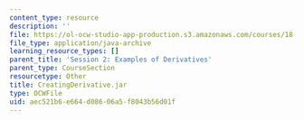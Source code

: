 ```yaml
---
content_type: resource
description: ''
file: https://ol-ocw-studio-app-production.s3.amazonaws.com/courses/18-01sc-single-variable-calculus-fall-2010/aec521b6e664d08606a5f8043b56d01f_CreatingDerivative.jar
file_type: application/java-archive
learning_resource_types: []
parent_title: 'Session 2: Examples of Derivatives'
parent_type: CourseSection
resourcetype: Other
title: CreatingDerivative.jar
type: OCWFile
uid: aec521b6-e664-d086-06a5-f8043b56d01f
---
```

